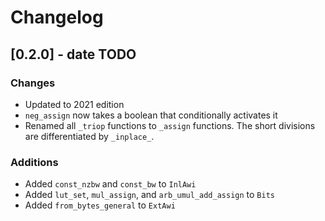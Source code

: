 # Changelog

## [0.2.0] - date TODO
### Changes
- Updated to 2021 edition
- `neg_assign` now takes a boolean that conditionally activates it
- Renamed all `_triop` functions to `_assign` functions. The short divisions are differentiated by
  `_inplace_`.

### Additions
- Added `const_nzbw` and `const_bw` to `InlAwi`
- Added `lut_set`, `mul_assign`, and `arb_umul_add_assign` to `Bits`
- Added `from_bytes_general` to `ExtAwi`
